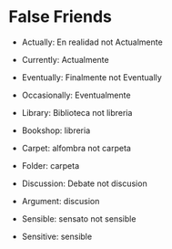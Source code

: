 # False Friends

- Actually: En realidad not Actualmente

- Currently: Actualmente

- Eventually: Finalmente not Eventually

- Occasionally: Eventualmente

- Library: Biblioteca not libreria

- Bookshop: libreria

- Carpet: alfombra not carpeta

- Folder: carpeta

- Discussion: Debate not discusion

- Argument: discusion

- Sensible: sensato not sensible

- Sensitive: sensible
